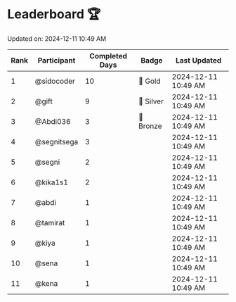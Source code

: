 # Leaderboard 🏆

Updated on: 2024-12-11 10:49 AM

| Rank | Participant       | Completed Days | Badge      | Last Updated         |
|------|-------------------|----------------|------------|----------------------|
| 1    | @sidocoder        | 10             | 🏅 Gold     | 2024-12-11 10:49 AM |
| 2    | @gift             | 9              | 🥈 Silver   | 2024-12-11 10:49 AM |
| 3    | @Abdi036          | 3              | 🥉 Bronze   | 2024-12-11 10:49 AM |
| 4    | @segnitsega       | 3              |            | 2024-12-11 10:49 AM |
| 5    | @segni            | 2              |            | 2024-12-11 10:49 AM |
| 6    | @kika1s1          | 2              |            | 2024-12-11 10:49 AM |
| 7    | @abdi             | 1              |            | 2024-12-11 10:49 AM |
| 8    | @tamirat          | 1              |            | 2024-12-11 10:49 AM |
| 9    | @kiya             | 1              |            | 2024-12-11 10:49 AM |
| 10   | @sena             | 1              |            | 2024-12-11 10:49 AM |
| 11   | @kena             | 1              |            | 2024-12-11 10:49 AM |
